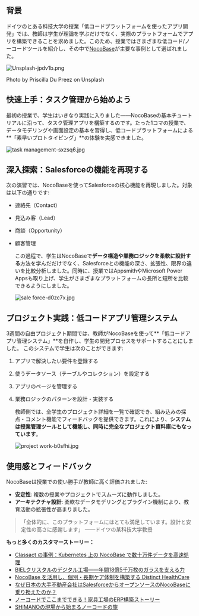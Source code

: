 ## 背景

ドイツのとある科技大学の授業「低コードプラットフォームを使ったアプリ開発」では、教師は学生が理論を学ぶだけでなく、実際のプラットフォームでアプリを構築できることを求めました。このため、授業ではさまざまな低コード/ノーコードツールを紹介し、その中で[NocoBase](http://www.nocobase.com/cn)が主要な事例として選ばれました。

![Unsplash-jpdv1b.png](https://static-docs.nocobase.com/Unsplash-jpdv1b.png)

Photo by Priscilla Du Preez on Unsplash

## 快速上手：タスク管理から始めよう

最初の授業で、学生はいきなり実践に入りました——NocoBaseの基本チュートリアルに沿って、タスク管理アプリを構築するのです。たった1コマの授業で、データモデリングや画面設定の基本を習得し、低コードプラットフォームによる**「素早いプロトタイピング」**の体験を実感できました。

![task management-sxzsq6.jpg](https://static-docs.nocobase.com/task%20management-sxzsq6.jpg)

## 深入探索：Salesforceの機能を再現する

次の演習では、NocoBaseを使ってSalesforceの核心機能を再現しました。対象は以下の通りです:

* 連絡先（Contact）
* 見込み客（Lead）
* 商談（Opportunity）
* 顧客管理


  この過程で、学生はNocoBaseで**データ構造や業務ロジックを柔軟に設計する**方法を学んだだけでなく、Salesforceとの機能の深さ、拡張性、限界の違いを比較分析しました。同時に、授業ではAppsmithやMicrosoft Power Appsも取り上げ、学生がさまざまなプラットフォームの長所と短所を比較できるようにしました。

  ![sale force-d0zc7x.jpg](https://static-docs.nocobase.com/sale%20force-d0zc7x.jpg)

## プロジェクト実践：低コードアプリ管理システム

3週間の自由プロジェクト期間では、教師がNocoBaseを使って**「低コードアプリ管理システム」**を自作し、学生の開発プロセスをサポートすることにしました。
このシステムで学生は次のことができます:

1. アプリで解決したい要件を登録する
2. 使うデータソース（テーブルやコレクション）を設定する
3. アプリのページを管理する
4. 業務ロジックのパターンを設計・実装する


   教師側では、全学生のプロジェクト詳細を一覧で確認でき、組み込みの採点・コメント機能でフィードバックを提供できます。これにより、**システムは授業管理ツールとして機能し、同時に完全なプロジェクト資料庫にもなっています**。

   ![project work-b0sfhi.jpg](https://static-docs.nocobase.com/project%20work-b0sfhi.jpg)

## 使用感とフィードバック

NocoBaseは授業での使い勝手が教師に高く評価されました:

* **安定性**: 複数の授業やプロジェクトでスムーズに動作しました。
* **アーキテクチャ設計**: 柔軟なデータモデリングとプラグイン機制により、教育活動の拡張性が高まりました。

> 「全体的に、このプラットフォームにはとても満足しています。設計と安定性の高さに感謝します」
> ——ドイツの某科技大学教授

**もっと多くのカスタマーストーリー：**

* [Classact の事例：Kubernetes 上の NocoBase で数十万件データを高速処理](https://www.nocobase.com/ja/blog/classact)
* [BIELクリスタルのデジタル工場——年間18億5千万枚のガラスを支える力](https://www.nocobase.com/ja/blog/bielcrystal)
* [NocoBase を活用し、個別・長期ケア体制を構築する Distinct HealthCare](https://www.nocobase.com/ja/blog/distinct-healthcare)
* [なぜ日本の大手不動産会社はSalesforceからオープンソースのNocoBaseに乗り換えたのか？](https://www.nocobase.com/ja/blog/century-21)
* [ノーコードでここまでできる！家具工場のERP構築ストーリー](https://www.nocobase.com/ja/blog/olmon)
* [SHIMANOの現場から始まるノーコードの旅](https://www.nocobase.com/ja/blog/shimano)
